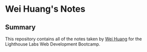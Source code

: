 # Wei Huang's Notes

## Summary

This repository contains all of the notes taken by [Wei Huang](https://github.com/nifen44) for the Lighthouse Labs Web Development Bootcamp.
